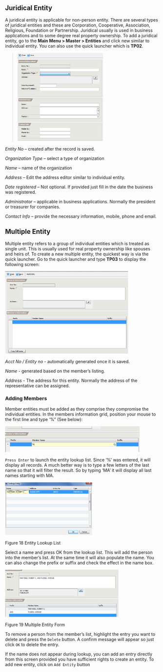 ## Juridical Entity

A juridical entity is applicable for non-person entity. There are
several types of juridical entities and these are Corporation,
Cooperative, Association, Religious, Foundation or Partnership.
Juridical usually is used in business applications and to some degree
real property ownership. To add a juridical entity, go to the **Main
Menu &gt; Master &gt; Entities** and click new similar to individual
entity. You can also use the quick launcher which is **TP02**.

> <img src="images\image67.png" style="width:2.926in;height:3.00036in" />

*Entity No* – created after the record is saved.

*Organization Type* – select a type of organization

*Name* – name of the organization

*Address* – Edit the address editor similar to individual entity.

*Date registered* – Not optional. If provided just fill in the date the
business was registered.

*Administrator* – applicable in business applications. Normally the
president or treasurer for companies.

*Contact Info* – provide the necessary information, mobile, phone and
email.

## Multiple Entity

Multiple entity refers to a group of individual entities which is
treated as single unit. This is usually used for real property ownership
like spouses and heirs of. To create a new multiple entity, the quickest
way is via the quick launcher. Go to the quick launcher and type
**TP03** to display the following screen:

<img src="images\image68.png" style="width:4.19558in;height:2.80488in" />

*Acct No / Entity no* - automatically generated once it is saved.

*Name* - generated based on the member’s listing.

*Address* - The address for this entity. Normally the address of the
representative can be assigned.

### Adding Members 

Member entities must be added as they comprise they compromise the
individual entities. In the members information grid, position your
mouse to the first line and type ‘%” (See below):

<img src="images\image69.png" style="width:4.59857in;height:0.87435in" />

`Press Enter` to launch the entity lookup list. Since ‘%’ was entered, it
will display all records. A much better way is to type a few letters of
the last name so that it will filter the result. So by typing ‘MA’ it
will display all last names starting with MA.

<img src="images\image70.png" style="width:2.9717in;height:1.78905in" />

Figure 18 Entity Lookup List

Select a name and press OK from the lookup list. This will add the
person into the member’s list. At the same time it will also populate
the name. You can also change the prefix or suffix and check the effect
in the name box.

<img src="images\image71.png" style="width:3.86241in;height:1.60448in" />

Figure 19 Multiple Entity Form

To remove a person from the member’s list, highlight the entry you want
to delete and press the `Delete` button. A confirm message will appear so
just click `OK` to delete the entry.

If the name does not appear during lookup, you can add an entry directly
from this screen provided you have sufficient rights to create an
entity. To add new entity, click on `Add Entity` button

#